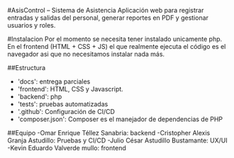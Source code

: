 #AsisControl – Sistema de Asistencia
Aplicación web para registrar entradas y salidas del personal, generar reportes en PDF y gestionar usuarios y roles.

#Instalacion
Por el momento se necesita tener instalado unicamente php. En el frontend (HTML + CSS + JS) el que realmente ejecuta el código es el navegador asi que no necesitamos instalar nada más.

##Estructura

- 'docs': entrega parciales
- 'frontend': HTML, CSS y Javascript.
- 'backend': php
- 'tests': pruebas automatizadas
- '.github': Configuración de CI/CD
- 'composer.json': Composer es el manejador de dependencias de PHP

##Equipo
-Omar Enrique Téllez Sanabria: backend
-Cristopher Alexis Granja Astudillo: Pruebas y CI/CD
-Julio César Astudillo Bustamante: UX/UI
-Kevin Eduardo Valverde mullo: frontend
